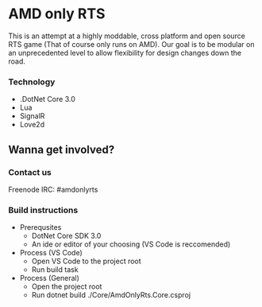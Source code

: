 # AMD only RTS
This is an attempt at a highly moddable, cross platform and open source RTS game (That of course only runs on AMD). Our goal is to be modular on an unprecedented level to allow flexibility for design changes down the road.

### Technology
- .DotNet Core 3.0
- Lua
- SignalR
- Love2d

## Wanna get involved?
### Contact us 
Freenode IRC: #amdonlyrts

### Build instructions
- Prerequsites
    - DotNet Core SDK 3.0
    - An ide or editor of your choosing (VS Code is reccomended)
- Process (VS Code)
    - Open VS Code to the project root
    - Run build task
- Process (General)
    - Open the project root
    - Run dotnet build ./Core/AmdOnlyRts.Core.csproj
